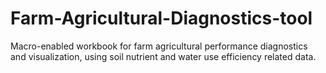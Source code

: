 # Farm-Agricultural-Diagnostics-tool
Macro-enabled workbook for farm agricultural performance diagnostics and visualization, using soil nutrient and water use efficiency related data.
